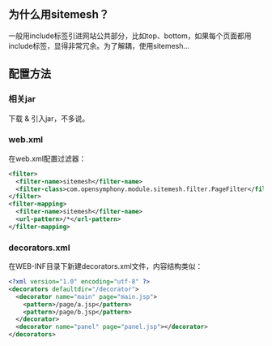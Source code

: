 
## 为什么用sitemesh？

一般用include标签引进网站公共部分，比如top、bottom，如果每个页面都用include标签，显得非常冗余。为了解耦，使用sitemesh...

## 配置方法

### 相关jar

下载 & 引入jar，不多说。

### web.xml

在web.xml配置过滤器：

```xml
<filter>
  <filter-name>sitemesh</filter-name> 
  <filter-class>com.opensymphony.module.sitemesh.filter.PageFilter</filter-class> 
</filter> 
<filter-mapping> 
  <filter-name>sitemesh</filter-name> 
  <url-pattern>/*</url-pattern> 
</filter-mapping>
```

### decorators.xml

在WEB-INF目录下新建decorators.xml文件，内容结构类似：

```xml
<?xml version="1.0" encoding="utf-8" ?>   
<decorators defaultdir="/decorator">  
  <decorator name="main" page="main.jsp">  
    <pattern>/page/a.jsp</pattern>   
    <pattern>/page/b.jsp</pattern>  
  </decorator>  
  <decorator name="panel" page="panel.jsp"></decorator>  
</decorators> 
```
